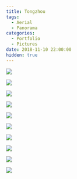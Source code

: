 ```yaml
---
title: Tongzhou
tags:
  - Aerial
  - Panorama
categories:
  - Portfolio
  - Pictures
date: 2018-11-10 22:00:00
hidden: true
---
```


![](/cdn-cgi/imagedelivery/6T-behmofKYLsxlrK0l_MQ/d079c5c3-30ee-448b-702e-d496b1917d00/extra)

![](/cdn-cgi/imagedelivery/6T-behmofKYLsxlrK0l_MQ/8285c4ed-9947-4061-98ad-804ac96c2300/extra)

![](/cdn-cgi/imagedelivery/6T-behmofKYLsxlrK0l_MQ/fee784a4-d306-4a6b-40ef-639f0db39a00/extra)

![](/cdn-cgi/imagedelivery/6T-behmofKYLsxlrK0l_MQ/0377bcbd-46cb-40c5-1911-c900a90fad00/extra)

![](/cdn-cgi/imagedelivery/6T-behmofKYLsxlrK0l_MQ/1cca0eb8-204c-4f7b-98a3-c26d02047100/extra)

![](/cdn-cgi/imagedelivery/6T-behmofKYLsxlrK0l_MQ/e2b1e276-8fb3-4153-5134-ae2c7ede9a00/extra)

![](/cdn-cgi/imagedelivery/6T-behmofKYLsxlrK0l_MQ/76cfa5ca-a896-45f5-2b7b-711429cc8600/extra)

![](/cdn-cgi/imagedelivery/6T-behmofKYLsxlrK0l_MQ/0d0c3215-ab3e-4048-95ba-fd448ed6f800/extra)

![](/cdn-cgi/imagedelivery/6T-behmofKYLsxlrK0l_MQ/69be576d-1990-4342-4fdc-bfca8a49c800/extra)

![](/cdn-cgi/imagedelivery/6T-behmofKYLsxlrK0l_MQ/7980f579-75d4-4525-69c0-11e70120f500/extra)
